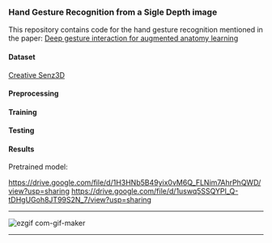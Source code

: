 ### Hand Gesture Recognition from a Sigle Depth image
This repository contains code for the hand gesture recognition mentioned in the paper: [Deep gesture interaction for augmented anatomy learning](https://www.sciencedirect.com/science/article/abs/pii/S0268401217308678)

#### Dataset
[Creative Senz3D](https://lttm.dei.unipd.it/downloads/gesture/#senz3d)
#### Preprocessing

#### Training

#### Testing

#### Results

Pretrained model:

https://drive.google.com/file/d/1H3HNb5B49yix0vM6Q_FLNim7AhrPhQWD/view?usp=sharing
https://drive.google.com/file/d/1uswq5SSQYPI_Q-tDHgUGoh8JT99S2N_7/view?usp=sharing

---
![ezgif com-gif-maker](https://user-images.githubusercontent.com/50513215/119235826-31007200-bb2c-11eb-9034-f367e5f91934.gif)

---
